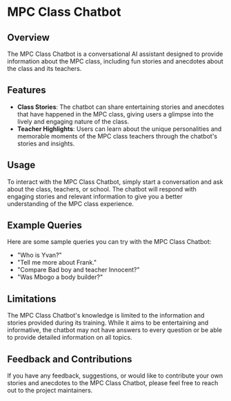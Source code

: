 # MPC Class Chatbot

## Overview

The MPC Class Chatbot is a conversational AI 
assistant designed to provide information about the MPC class, 
including fun stories and anecdotes about the class and its teachers.

## Features

- **Class Stories**: The chatbot can share entertaining stories and anecdotes that have happened in the MPC class, giving users a glimpse into the lively and engaging nature of the class.
- **Teacher Highlights**: Users can learn about the unique personalities and memorable moments of the MPC class teachers through the chatbot's stories and insights.
  
## Usage

To interact with the MPC Class Chatbot, simply start a conversation and ask about the class, teachers, or school. The chatbot will respond with engaging stories and relevant information to give you a better understanding of the MPC class experience.

## Example Queries

Here are some sample queries you can try with the MPC Class Chatbot:

- "Who is Yvan?"
- "Tell me more about Frank."
- "Compare Bad boy and teacher Innocent?"
- "Was Mbogo a body builder?"
  
## Limitations

The MPC Class Chatbot's knowledge is limited to the information and stories provided during its training. While it aims to be entertaining and informative, the chatbot may not have answers to every question or be able to provide detailed information on all topics.

## Feedback and Contributions

If you have any feedback, suggestions, or would like to contribute your own stories and anecdotes to the MPC Class Chatbot, please feel free to reach out to the project maintainers.
